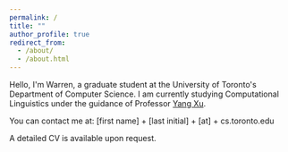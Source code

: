 ```yaml
---
permalink: /
title: ""
author_profile: true
redirect_from: 
  - /about/
  - /about.html
---
```


Hello, I'm Warren, a graduate student at the University of Toronto's Department of Computer Science. I am currently studying Computational Linguistics under the guidance of Professor [Yang Xu](http://www.cs.toronto.edu/~yangxu/index.html).

You can contact me at: [first name] + [last initial] + [at] + cs.toronto.edu

A detailed CV is available upon request.
